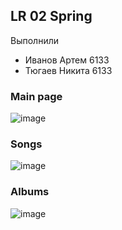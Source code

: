 ## LR 02 Spring 

Выполнили
 - Иванов Артем 6133
 - Тюгаев Никита 6133

### Main page
![image](webpages_screenshots/webpages1.png)

### Songs
![image](webpages_screenshots/webpages2.png)

### Albums
![image](webpages_screenshots/webpages3.png)
